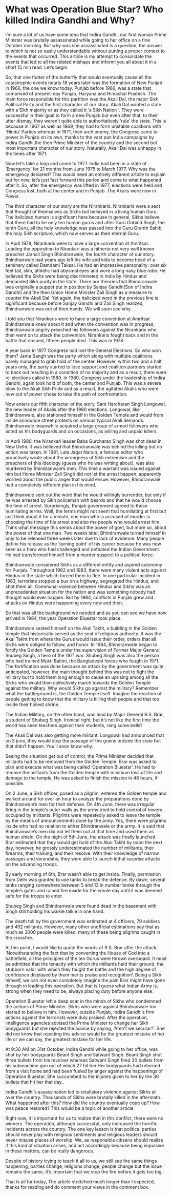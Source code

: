 # What was Operation Blue Star? Who killed Indira Gandhi and Why?

I’m sure a lot of us have some idea that Indira Gandhi, our first woman Prime Minister was brutally assassinated while going to her office on a fine October morning. But why was she assassinated is a question, the answer to which is not so easily understandable without putting a proper context to the events that occurred. This article is my attempt to consolidate the events that led to all the related mishaps and informl you all about it in a short 15 min read. Let’s begin.

So, that one flutter of the butterfly that would eventually cause all the catastrophic events nearly 18 years later was the formation of New Punjab in 1966, the one we know today. Punjab before 1966, was a state that comprised of present-day Punjab, Haryana and Himachal Pradesh. The main force responsible for this partition was the Akali Dal, the major Sikh Political Party and the first character of our story. Akali Dal wanted a state with a Sikh majority or as they called it ‘a Sikh Nation ’. They were successful in their goal to form a new Punjab but even after that, to their utter dismay, they weren’t quite able to authoritatively ‘rule’ the state. This is because in 1967 as well as 1969, they had to form unstable coalitions with ‘Hindu’  Parties whereas in 1971, their arch enemy, the Congress came to power in Punjab on its own, thanks to the vast pan India campaigns by Indira Gandhi,the then Prime Minister of the country and the second but most important character of our story. Naturally, Akali Dal was unhappy in the times after 1971. 

Now let’s take a leap and come to 1977. India had been in a state of ‘Emergency’ for 21 months from June 1975 to March 1977. Why was the emergency declared? This would need an entirely different article to explain but for now, let’s just fast forward this period and come to what happened after it. So, after the emergency was lifted in 1977, elections were held and Congress lost, both at the center and in Punjab. The Akalis were now in Power. 

The third character of our story are the Nirankaris. Nirankaris were a sect that thought of themselves as Sikhs but believed in a living human Guru. The italicized human is significant here because in general, Sikhs believe that there had to be only ten human gurus and after Guru Gobind Singh, the tenth Guru, all the holy knowledge was passed into the Guru Granth Sahib, the holy Sikh scripture, which now serves as their eternal Guru. 

In April 1978, Nirankaris were to have a large convention at Amritsar. Leading the opposition to Nirankari was a hitherto not very well known preacher Jarnail Singh Bhindranwale, the fourth character of our story. Bhindranwale had years ago left his wife and kids to become head of a seminary called Damdami Taksal. He had an impressive personality: over six feet tall, slim, athletic had abysmal eyes and wore a long navy blue robe. He believed the Sikhs were being discriminated in India by Hindus and demanded Sikh purity in the state. There are theories that Bhindranwale was originally a puppet put in position by Sanjay Gandhi(Son of Indira Gandhi) and the then Union Home Minister Zail Singh as a measure to counter the Akali Dal. Yet again, the italicized word in the previous line is significant because before Sanjay Gandhi and Zail Singh realized, Bhindranwale was out of their hands. We will soon see why.

I told you that Nirankaris were to have a large convention at Amritsar. Bhindranwale knew about it and when the convention was in progress, Bhindranwale angrily preached his followers against the Nirankaris who then went on to attack the convention. Nirankaris fought back and in the battle that ensued, fifteen people died. This was in 1978.

A year back in 1977 Congress had lost the General Elections. So who won them? Janta Sangh was the party which along with multiple coalitions barely managed to grab hold of the center. However, within two and a half years only, the party started to lose support and coalition partners started to back out resulting in a condition of no majority and as a result, there were re-elections called in 1980. In 1980, Congress under the leadership of Indira Gandhi, again took hold of both, the center and Punjab. This was a severe blow to the Akali Sikh Pride and as a result, the agitated Akalis who were now out of power chose to take the path of confrontation. 

Now enters our fifth character of the story, Sant Harcharan Singh Longowal, the new leader of Akalis after the 1980 elections. Longowal, like Bhindranwale, also stationed himself in the Golden Temple and would from inside announce street protests on various typical Akali demands. Bhindranwale meanwhile acquired a large group of armed followers who acted as his bodyguards and on occasions, as willing and unpaid killers.

In April 1980, the Nirankari leader Baba Gurcharan Singh was shot dead in New Delhi. It was believed that Bhindranwale was behind the killing but no action was taken. In 1981, Lala Jagat Narain, a famous editor who proactively wrote about the wrongness of Sikh extremism and the preachers of this ideology (guess who he was writing about), was also murdered by Bhindranwale’s men. This time a warrant was issued against him but Home Minister Zail Singh did not let the arrest happen, apparently worried about the public anger that would ensue. However, Bhindranwale had a completely different plan in his mind.

Bhindranwale sent out the word that he would willingly surrender, but only if he was arrested by Sikh policeman with beards and that he would choose the time of arrest. Surprisingly, Punjab government agreed to these humiliating terms. Well, the terms might not seem that humiliating at first but just think about it for a minute, one man who is accused of murder is choosing the time of his arrest and also the people who would arrest him. Think what message this sends about the power of govt, but more so, about the power of that one man. Two weeks later, Bhindranwale turned himself in only to be released three weeks later due to lack of evidence. Many people define his release as the ‘turning point’ of his career because he was now seen as a hero who had challenged and defeated the Indian Government. He had transformed himself from a murder suspect to a political force.

Bhindranwale considered Sikhs as a different entity and aspired autonomy for Punjab. Throughout 1982 and 1983, there were many violent acts against Hindus in the state which forced them to flee. In one particular incident in 1983, terrorists stopped a bus on a highway, segregated the Hindus, and shot them all. Communal violence between Hindus and Sikhs was an unprecedented situation for the nation and was something nobody had thought would ever happen. But by 1984, conflicts in Punjab grew and attacks on Hindus were happening every now and then. 

So that was all the background we needed and as you can see we have now arrived in 1984, the year Operation Bluestar took place. 

Bhindranwale seated himself on the Akal Takht, a building in the Golden temple that historically served as the seat of religious authority. It was the Akal Takht from where the Gurus would issue their order, orders that all Sikhs were obliged to follow, and honor. In 1984, Bhindranwale began to fortify the Golden Temple under the supervision of Former Major General Shubeg Singh, a hero of the 1971 war. Shubeg Singh was also the person who had trained Mukti Bahini, the Bangladeshi forces who fought in 1971. The fortification was done because an attack by the government was quite anticipated, however, the main thought behind this was not to fight the military but to hold them long enough to cause an uprising among all the Sikhs who would then collectively march towards the Golden Temple against the military. Why would Sikhs go against the military? Remember what the battleground is, the Golden Temple itself. Imagine the reaction of people getting to know that the military is killing their people and that too inside their holiest shrine. 

The Indian Military, on the other hand, was lead by Major General R.S. Brar, a student of Shubeg Singh. Ironical right, but it’s not like the first time the world has seen teachers against their students, rang some bells?

The Akali Dal was also getting more militant. Longowal had announced that on 3 june, they would stop the passage of the grains outside the state but that didn’t happen. You’ll soon know why.

Seeing the situation get out of control, the Prime Minister decided that militants had to be removed from the Golden Temple. Brar was asked to plan and execute what was being called ‘Operation Bluestar’. He had to remove the militants from the Golden temple with minimum loss of life and damage to the temple. He was asked to finish the mission in 48 hours, if possible.

On 2 June, a Sikh officer, posed as a pilgrim, entered the Golden temple and walked around for over an hour to analyze the preparations done by Bhindranwale’s men for their defense. On 4th June, there was irregular firing in the temple’s outer walls as the army tried to hold control of towers occupied by militants. Pilgrims were repeatedly asked to leave the temple by the means of announcements done by the army. Yes, there were pilgrims inside who had no relation to either Bhindranwale or the army. It is said that Bhindranwale’s men did not let them out at that time and used them as human shield. On the night of 5th June, the attack was finally launched. Brar estimated that they would get hold of the Akal Takht by noon the next day, however, he grossly underestimated the number of militants, their firearms, their training, and their resolve. With their knowledge of narrow passages and verandahs, they were able to launch lethal surprise attacks on the advancing troops.

By early morning of 6th, Brar wasn’t able to get inside. Finally, permission from Delhi was granted to use tanks to break the defence. By dawn, several tanks ranging somewhere between 5 and 13 in number broke through the temple’s gates and rained fire inside for the whole day until it was deemed safe for the troops to enter.

Shubeg Singh and Bhindranwale were found dead in the basement with Singh still holding his walkie talkie in one hand. 

The death toll by the government was estimated at 4 officers, 79 soldiers and 492 militants. However, many other unofficial estimations say that as much as 3000 people were killed, many of these being pilgrims caught in the crossfire.

At this point, I would like to quote the words of R.S. Brar after the attack, ‘Notwithstanding the fact that by converting the House of God into a battlefield, all the principles of the ten Gurus were thrown overboard. It must be admitted that the tenacity with which the militants held their ground, the stubborn valor with which they fought the battle and the high degree of confidence displayed by them merits praise and recognition’. Being a Sikh himself, we can not even completely imagine the pain Brar might have gone through in leading this operation. But that is I guess what Indian Army is, strong when they need to be, always placing duty before anyone else.

Operation Bluestar left a deep scar in the minds of Sikhs who condemned the actions of Prime Minister. Sikhs who were against Bhindranwale too started to believe in him. However, outside Punjab, Indira Gandhi’s firm actions against the terrorists were duly praised. After the operation, intelligence agencies advised the Prime Minister to change her Sikh bodyguards but she rejected the advice by saying, ‘Aren’t we secular?’. She did not know that rejecting this advice would be the greatest mistake of her life or we can say, the greatest mistake for her life.

At 9:30 AM on 31st October, Indira Gandhi while going to her office, was shot by her bodyguards Beant Singh and Satwant Singh. Beant Singh shot three bullets from his revolver whereas Satwant Singh fired 30 bullets from his submachine gun out of which 27 hit her.Her bodyguards had returned from a visit home and had been fueled by anger against the happenings of Operation Bluestar. She succumbed to the injuries given to her by the 30 bullets that hit her that day..

Indira Gandhi’s assassination led to retaliatory violence against Sikhs all over the country. Thousands of Sikhs were brutally killed in the aftermath. What happened after this? How did the country eventually cope up? How was peace restored? This would be a topic of another article. 

Right now, it is important for us to realize that in this conflict, there were no winners. The operation, although successful, only increased the horrific incidents across the country. The one key lesson is that political parties should never play with religious sentiments and religious leaders should never misuse places of worship. We, as responsible citizens should realize if this kind of situation arises, and act accordingly because being impulsive in these matters, can be really dangerous.

Despite of history trying to teach it all to us, we still see the same things happening, parties change, religions change, people change but the issue remains the same. It’s important that we stop the fire before it gets too big.

That is all for today, The article stretched much longer than I expected, thanks for reading and do comment your views in the comment box.
